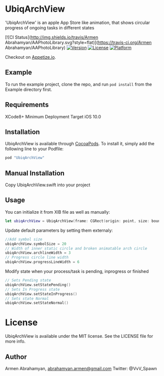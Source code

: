 # UbiqArchView
'UbiqArchView' is an apple App Store like animation, that shows circular progress of ongoing tasks in different states

[![CI Status](http://img.shields.io/travis/Armen Abrahamyan/AAPhotoLibrary.svg?style=flat)](https://travis-ci.org/Armen Abrahamyan/AAPhotoLibrary)
[![Version](https://img.shields.io/cocoapods/v/AAPhotoLibrary.svg?style=flat)](http://cocoapods.org/pods/AAPhotoLibrary)
[![License](https://img.shields.io/cocoapods/l/AAPhotoLibrary.svg?style=flat)](http://cocoapods.org/pods/AAPhotoLibrary)
[![Platform](https://img.shields.io/cocoapods/p/AAPhotoLibrary.svg?style=flat)](http://cocoapods.org/pods/AAPhotoLibrary)



Checkout on [Appetize.io](https://appetize.io/embed/px9jyf50gf6yqdzaxz7n9n2nq8).


## Example

To run the example project, clone the repo, and run `pod install` from the Example directory first.

## Requirements
XCode8+
Minimum Deployment Target iOS 10.0

## Installation

UbiqArchView is available through [CocoaPods](http://cocoapods.org). To install
it, simply add the following line to your Podfile:

```ruby
pod "UbiqArchView"
```

## Manual Installation
Copy UbiqArchView.swift into your project

## Usage
You can initialize it from XIB file as well as manually:
```swift    
let ubiqArchView = UbiqArchView(frame: CGRect(origin: point, size: boundSize))
```
Update default parameters by setting them externaly:
```swift
//Add symbol size
ubiqArchView.symbolSize = 20
// Width of inner static circle and broken animatable arch circle
ubiqArchView.archlineWidth = 3
// Progress circle line width
ubiqArchView.progressLineWidth = 6
```
Modify state when your process/task is pending, inprogress or finished
```swift
// Sets Pending state
ubiqArchView.setStatePending()
// Sets In Progress state
ubiqArchView.setStateInProgress()
// Sets state Normal
ubiqArchView.setStateNormal()
```

# License

UbiqArchView is available under the MIT license. See the LICENSE file for more info.

## Author

Armen Abrahamyan, abrahamyan.armen@gmail.com
Twitter: @VvV_Spawn


